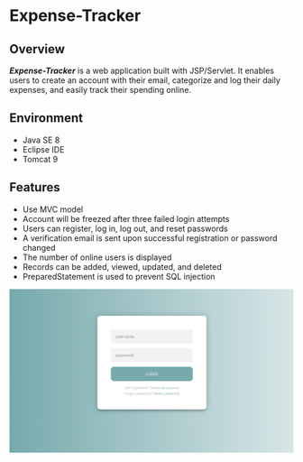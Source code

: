 # Expense-Tracker

## Overview

***Expense-Tracker*** is a web application built with JSP/Servlet.
It enables users to create an account with their email, categorize and log their daily expenses, and easily track their spending online.


## Environment

- Java SE 8
- Eclipse IDE
- Tomcat 9


## Features

- Use MVC model
- Account will be freezed after three failed login attempts
- Users can register, log in, log out, and reset passwords
- A verification email is sent upon successful registration or password changed
- The number of online users is displayed
- Records can be added, viewed, updated, and deleted
- PreparedStatement is used to prevent SQL injection


<img src="demo-index.png"/>
